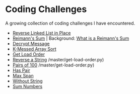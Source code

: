 # Coding Challenges

A growing collection of coding challenges I have encountered.

  - [Reverse Linked List in Place](https://github.com/njgupta23/Coding-Challenges/blob/master/rev-llist-in-place.py)
  - [Reimann's Sum](https://github.com/njgupta23/Coding-Challenges/blob/master/reimanns-sum.py) | Background: [What is a Reimann's Sum](https://en.wikipedia.org/wiki/Riemann_sum)
  - [Decrypt Message](https://github.com/njgupta23/Coding-Challenges/blob/master/decrypt-msg.py)
  - [K-Messed Array Sort](https://github.com/njgupta23/Coding-Challenges/blob/master/k-messed-array-sort.py)
  - [Get Load Order](https://github.com/njgupta23/Coding-Challenges/blob/master/get-load-order.py)
  - [Reverse a String](https://github.com/njgupta23/Coding-Challenges/blob/master/rev-str.py)
  /master/get-load-order.py)
  - [Pairs of 100](https://github.com/njgupta23/Coding-Challenges/blob/master/pairs-of-100.py)
  /master/get-load-order.py)
  - [Has Pair](https://github.com/njgupta23/Coding-Challenges/blob/master/has-pair.py)
  - [Max Span](https://github.com/njgupta23/Coding-Challenges/blob/master/max-span.py)
  - [Without String](https://github.com/njgupta23/Coding-Challenges/blob/master/without-str.py)
  - [Sum Numbers](https://github.com/njgupta23/Coding-Challenges/blob/master/sum-nums.py)